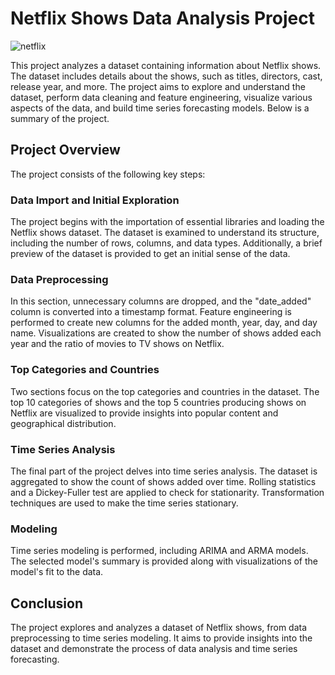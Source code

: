 # Netflix Shows Data Analysis Project

![netflix](https://static1.colliderimages.com/wordpress/wp-content/uploads/2020/11/netflix-most-popular-movies.jpg)

This project analyzes a dataset containing information about Netflix shows. The dataset includes details about the shows, such as titles, directors, cast, release year, and more. The project aims to explore and understand the dataset, perform data cleaning and feature engineering, visualize various aspects of the data, and build time series forecasting models. Below is a summary of the project.

## Project Overview

The project consists of the following key steps:

### Data Import and Initial Exploration

The project begins with the importation of essential libraries and loading the Netflix shows dataset. The dataset is examined to understand its structure, including the number of rows, columns, and data types. Additionally, a brief preview of the dataset is provided to get an initial sense of the data.

### Data Preprocessing

In this section, unnecessary columns are dropped, and the "date_added" column is converted into a timestamp format. Feature engineering is performed to create new columns for the added month, year, day, and day name. Visualizations are created to show the number of shows added each year and the ratio of movies to TV shows on Netflix.

### Top Categories and Countries

Two sections focus on the top categories and countries in the dataset. The top 10 categories of shows and the top 5 countries producing shows on Netflix are visualized to provide insights into popular content and geographical distribution.

### Time Series Analysis

The final part of the project delves into time series analysis. The dataset is aggregated to show the count of shows added over time. Rolling statistics and a Dickey-Fuller test are applied to check for stationarity. Transformation techniques are used to make the time series stationary.

### Modeling

Time series modeling is performed, including ARIMA and ARMA models. The selected model's summary is provided along with visualizations of the model's fit to the data.

## Conclusion

The project explores and analyzes a dataset of Netflix shows, from data preprocessing to time series modeling. It aims to provide insights into the dataset and demonstrate the process of data analysis and time series forecasting.

 
